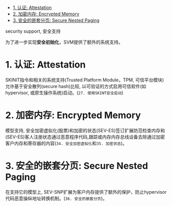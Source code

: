 
<!-- @import "[TOC]" {cmd="toc" depthFrom=1 depthTo=6 orderedList=false} -->

<!-- code_chunk_output -->

- [1. 认证: Attestation](#1-认证-attestation)
- [2. 加密内存: Encrypted Memory](#2-加密内存-encrypted-memory)
- [3. 安全的嵌套分页: Secure Nested Paging](#3-安全的嵌套分页-secure-nested-paging)

<!-- /code_chunk_output -->

security support, 安全支持

为了进一步实现**安全初始化**，SVM提供了额外的系统支持。

# 1. 认证: Attestation

SKINIT指令和相关的系统支持(Trusted Platform Module，TPM, 可信平台模块)允许基于安全散列(secure hash)比较, 以可验证的方式启用可信软件(如hypervisor, 或原生操作系统)启动。(`27. 使用SKINT安全启动`)

# 2. 加密内存: Encrypted Memory

模型支持, 安全加密虚拟化(股票)和加密的状态(SEV-ES)签订扩展防范检查内存和(SEV-ES)客人注册状态通过恶意程序代码,跟踪或内存内存总线设备去除通过加密客户内存和寄存器的内容(`34. 安全加密虚拟化`和`35. 加密状态`)。

# 3. 安全的嵌套分页: Secure Nested Paging

在支持它的模型上, SEV-SNP扩展为客户内存提供了额外的保护，防止hypervisor代码恶意操纵地址转换机制。(`36. 安全的嵌套分页`)。